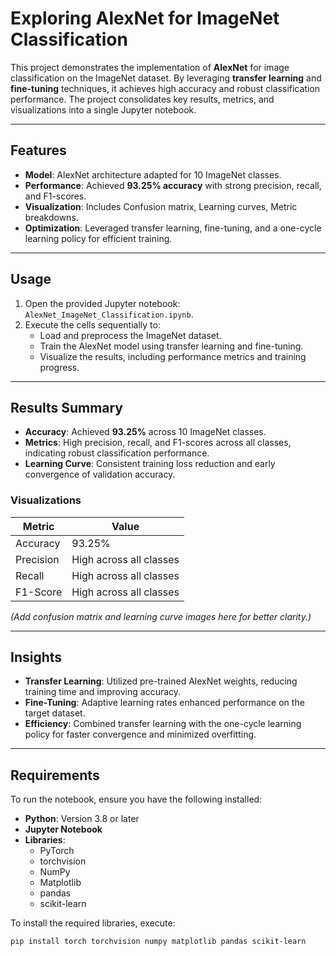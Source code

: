 # **Exploring AlexNet for ImageNet Classification**

This project demonstrates the implementation of **AlexNet** for image classification on the ImageNet dataset. By leveraging **transfer learning** and **fine-tuning** techniques, it achieves high accuracy and robust classification performance. The project consolidates key results, metrics, and visualizations into a single Jupyter notebook.

---

## **Features**
- **Model**: AlexNet architecture adapted for 10 ImageNet classes.
- **Performance**: Achieved **93.25% accuracy** with strong precision, recall, and F1-scores.
- **Visualization**: Includes Confusion matrix, Learning curves, Metric breakdowns.
- **Optimization**: Leveraged transfer learning, fine-tuning, and a one-cycle learning policy for efficient training.

---

## **Usage**

1. Open the provided Jupyter notebook: `AlexNet_ImageNet_Classification.ipynb`.
2. Execute the cells sequentially to:
   - Load and preprocess the ImageNet dataset.
   - Train the AlexNet model using transfer learning and fine-tuning.
   - Visualize the results, including performance metrics and training progress.

---

## **Results Summary**

- **Accuracy**: Achieved **93.25%** across 10 ImageNet classes.
- **Metrics**: High precision, recall, and F1-scores across all classes, indicating robust classification performance.
- **Learning Curve**: Consistent training loss reduction and early convergence of validation accuracy.

### **Visualizations**
| Metric      | Value          |
|-------------|----------------|
| Accuracy    | 93.25%         |
| Precision   | High across all classes |
| Recall      | High across all classes |
| F1-Score    | High across all classes |

*(Add confusion matrix and learning curve images here for better clarity.)*

---

## **Insights**

- **Transfer Learning**: Utilized pre-trained AlexNet weights, reducing training time and improving accuracy.
- **Fine-Tuning**: Adaptive learning rates enhanced performance on the target dataset.
- **Efficiency**: Combined transfer learning with the one-cycle learning policy for faster convergence and minimized overfitting.

---

## **Requirements**

To run the notebook, ensure you have the following installed:
- **Python**: Version 3.8 or later
- **Jupyter Notebook**
- **Libraries**: 
  - PyTorch
  - torchvision
  - NumPy
  - Matplotlib
  - pandas
  - scikit-learn

To install the required libraries, execute:
```bash
pip install torch torchvision numpy matplotlib pandas scikit-learn
